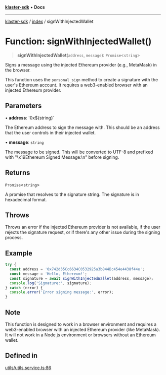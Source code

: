 [**klaster-sdk**](../../README.md) • **Docs**

***

[klaster-sdk](../../README.md) / [index](../README.md) / signWithInjectedWallet

# Function: signWithInjectedWallet()

> **signWithInjectedWallet**(`address`, `message`): `Promise`\<`string`\>

Signs a message using the injected Ethereum provider (e.g., MetaMask) in the browser.

This function uses the `personal_sign` method to create a signature with the user's
Ethereum account. It requires a web3-enabled browser with an injected Ethereum provider.

## Parameters

• **address**: \`0x$\{string\}\`

The Ethereum address to sign the message with. This should
                           be an address that the user controls in their injected wallet.

• **message**: `string`

The message to be signed. This will be converted to UTF-8
                          and prefixed with "\x19Ethereum Signed Message:\n" before signing.

## Returns

`Promise`\<`string`\>

A promise that resolves to the signature string.
                           The signature is in hexadecimal format.

## Throws

Throws an error if the injected Ethereum provider is not available,
                if the user rejects the signature request, or if there's any other
                issue during the signing process.

## Example

```ts
try {
  const address = '0x742d35Cc6634C0532925a3b844Bc454e4438f44e';
  const message = 'Hello, Ethereum!';
  const signature = await signWithInjectedWallet(address, message);
  console.log('Signature:', signature);
} catch (error) {
  console.error('Error signing message:', error);
}
```

## Note

This function is designed to work in a browser environment and requires
      a web3-enabled browser with an injected Ethereum provider (like MetaMask).
      It will not work in a Node.js environment or browsers without an Ethereum wallet.

## Defined in

[utils/utils.service.ts:86](https://github.com/0xPolycode/klaster-sdk/blob/3cf08fc5b4200ded4c039f2f5c07003d95710139/src/utils/utils.service.ts#L86)
